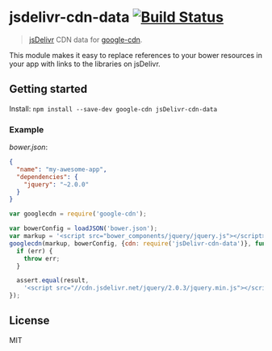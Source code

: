 # jsdelivr-cdn-data [![Build Status](https://travis-ci.org/shahata/jsdelivr-cdn-data.png)](https://travis-ci.org/shahata/jsdelivr-cdn-data)

> [jsDelivr](http://www.jsdelivr.com/) CDN data for [google-cdn](https://github.com/passy/google-cdn).

This module makes it easy to replace references to your bower resources in your
app with links to the libraries on jsDelivr.

## Getting started

Install: `npm install --save-dev google-cdn jsDelivr-cdn-data`

### Example

*bower.json*:

```json
{
  "name": "my-awesome-app",
  "dependencies": {
    "jquery": "~2.0.0"
  }
}
```

```javascript
var googlecdn = require('google-cdn');

var bowerConfig = loadJSON('bower.json');
var markup = '<script src="bower_components/jquery/jquery.js"></script>';
googlecdn(markup, bowerConfig, {cdn: require('jsDelivr-cdn-data')}, function (err, result) {
  if (err) {
    throw err;
  }

  assert.equal(result,
    '<script src="//cdn.jsdelivr.net/jquery/2.0.3/jquery.min.js"></script>');
});
```

## License

MIT

